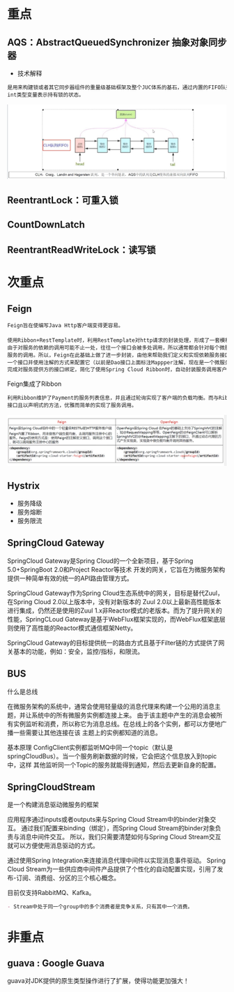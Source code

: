 # 重点
## AQS：AbstractQueuedSynchronizer 抽象对象同步器
- 技术解释
```markdown
是用来构建锁或者其它同步器组件的重量级基础框架及整个JUC体系的基石，通过内置的FIFO队列来完成资源获取线程的排队工作，并通过一个
int类型变量表示持有锁的状态。
```
![img.png](img.png)
## ReentrantLock：可重入锁

## CountDownLatch

## ReentrantReadWriteLock：读写锁


# 次重点
## Feign
```markdown
Feign旨在使编写Java Http客户端变得更容易。

使用Ribbon+RestTemplate时，利用RestTemplate对http请求的封装处理，形成了一套模板化的调用方法。但是在实际开发中，
由于对服务的依赖的调用可能不止一处，往往一个接口会被多处调用，所以通常都会针对每个微服务自行封装一些客户端类来包装这些依赖
服务的调用。所以，Feign在此基础上做了进一步封装，由他来帮助我们定义和实现依赖服务接口的定义。在Feign的实现下，我们只需创建
一个接口并使用注解的方式来配置它（以前是Dao接口上面标注Mappper注解，现在是一个微服务接口上面标注一个Feign注解即可），即可
完成对服务提供方的接口绑定，简化了使用Spring Cloud Ribbon时，自动封装服务调用客户端的开发量。
```

Feign集成了Ribbon
```markdown
利用Ribbon维护了Payment的服务列表信息，并且通过轮询实现了客户端的负载均衡。而与Ribbon不同的是，通过feign只需要定义服务绑定
接口且以声明式的方法，优雅而简单的实现了服务调用。
```
![img_1.png](img_1.png)

## Hystrix
- 服务降级
- 服务熔断
- 服务限流

## SpringCloud Gateway
SpringCloud Gateway是Spring Cloud的一个全新项目，基于Spring 5.0+SpringBoot 2.0和Project Reactor等技术
开发的网关，它旨在为微服务架构提供一种简单有效的统一的API路由管理方式。 

SpringCloud Gateway作为Spring Cloud生态系统中的网关，目标是替代Zuul，在Spring Cloud 2.0以上版本中，没有对新版本的
Zuul 2.0以上最新高性能版本进行集成，仍然还是使用的Zuul 1.x非Reactor模式的老版本。而为了提升网关的性能，SpringCLoud 
Gateway是基于WebFlux框架实现的，而WebFlux框架底层则使用了高性能的Reactor模式通信框架Netty。

SpringCloud Gateway的目标提供统一的路由方式且基于Filter链的方式提供了网关基本的功能，例如：安全，监控/指标，和限流。

## BUS
什么是总线

在微服务架构的系统中，通常会使用轻量级的消息代理来构建一个公用的消息主题，并让系统中的所有微服务实例都连接上来。
由于该主题中产生的消息会被所有实例监听和消费，所以称它为消息总线。在总线上的各个实例，都可以方便地广播一些需要让其他连接在该
主题上的实例都知道的消息。


基本原理
ConfigClient实例都监听MQ中同一个topic（默认是springCloudBus）。当一个服务刷新数据的时候，它会把这个信息放入到topic中，这样
其他监听同一个Topic的服务就能得到通知，然后去更新自身的配置。

## SpringCloudStream
是一个构建消息驱动微服务的框架

应用程序通过inputs或者outputs来与Spring Cloud Stream中的binder对象交互。
通过我们配置来binding（绑定），而Spring Cloud Stream的binder对象负责与消息中间件交互。
所以，我们只需要清楚如何与Spring Cloud Stream交互就可以方便使用消息驱动的方式。

通过使用Spring Integration来连接消息代理中间件以实现消息事件驱动。
Spring Cloud Stream为一些供应商中间件产品提供了个性化的自动配置实现，引用了发布-订阅、消费组、分区的三个核心概念。

目前仅支持RabbitMQ、Kafka。
```markdown
- Stream中处于同一个group中的多个消费者是竞争关系，只有其中一个消费。
```






# 非重点
## guava : Google Guava

guava对JDK提供的原生类型操作进行了扩展，使得功能更加强大！

















